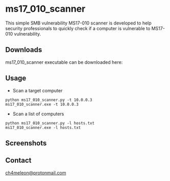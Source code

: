 # ms17_010_scanner

This simple SMB vulnerability MS17-010 scanner is developed to help security professionals to quickly check if a computer is vulnerable
to MS17-010 vulnerability.

## Downloads
ms17_010_scanner executable can be downloaded here: 

## Usage
* Scan a target computer
```
python ms17_010_scanner.py -t 10.0.0.3
ms17_010_scanner.exe -t 10.0.0.3
```

* Scan a list of computers
```
python ms17_010_scanner.py -l hosts.txt
ms17_010_scanner.exe -l hosts.txt
```

## Screenshots

## Contact
ch4meleon@protonmail.com
